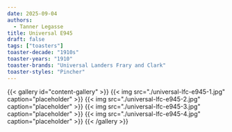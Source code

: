 ```yaml
---
date: 2025-09-04
authors:
  - Tanner Legasse
title: Universal E945
draft: false
tags: ["toasters"]
toaster-decade: "1910s"
toaster-years: "1910"
toaster-brands: "Universal Landers Frary and Clark"
toaster-styles: "Pincher"
---
```

{{< gallery id="content-gallery" >}}
  {{< img src="./universal-lfc-e945-1.jpg" caption="placeholder" >}}
  {{< img src="./universal-lfc-e945-2.jpg" caption="placeholder" >}}
  {{< img src="./universal-lfc-e945-3.jpg" caption="placeholder" >}}
  {{< img src="./universal-lfc-e945-4.jpg" caption="placeholder" >}}
{{< /gallery >}}
